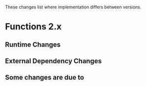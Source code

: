 These changes list where implementation differs between versions.

# Functions 2.x #
## Runtime Changes ##

## External Dependency Changes ##
Some changes are due to
- 